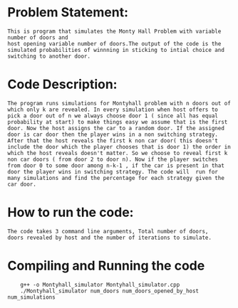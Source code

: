 # Problem Statement:
    This is program that simulates the Monty Hall Problem with variable number of doors and
    host opening variable number of doors.The output of the code is the simulated probabilities of winnning in sticking to intial choice and switching to another door.

# Code Description:

    The program runs simulations for Montyhall problem with n doors out of which only k are revealed. In every simulation when host offers to pick a door out of n we always choose door 1 ( since all has equal probability at start) to make things easy we assume that is the first door. Now the host assigns the car to a random door. If the assigned door is car door then the player wins in a non switching strategy. After that the host reveals the first k non car door( this doesn't include the door which the player chooses that is door 1) the order in which the host reveals doesn't matter. So we choose to reveal first k non car doors ( from door 2 to door n). Now if the player switches from door 0 to some door among n-k-1 , if the car is present in that door the player wins in switching strategy. The code will  run for many simulations and find the percentage for each strategy given the car door.
    

# How to run the code:
    The code takes 3 command line arguments, Total number of doors, 
    doors revealed by host and the number of iterations to simulate.

# Compiling and Running the code
```
    g++ -o Montyhall_simulator Montyhall_simulator.cpp
    ./Montyhall_simulator num_doors num_doors_opened_by_host num_simulations
